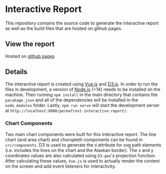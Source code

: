 # Interactive Report

This repository contains the source code to generate the interactive report as well as the build files that are hosted
on github pages.

## View the report

Hosted on [github pages](https://haroutboujakjian.github.io/permafrost-interactive-report/)

## Details

The interactive report is created using [Vue.js](https://vuejs.org/) and [D3.js](https://d3js.org/). In order to run the
files in development, a version of [Node.js](https://nodejs.org/en/) (>14) needs to be installed on the machine. Then
running
`npm install` in the main directory that contains the `pacakage.json` and all of the dependencies will be installed in
the `node_modules` folder. Lastly, `npm run serve` will start the development server at 
`http://localhost:8080/permafrost-interactive-report/`.

### Chart Components

Two main chart components were built for this interactive report. The line chart (and area chart) and choropleth components can be found
in
`src/components`. D3 is used to generate the `d` attribute for svg path elements (i.e. includes the lines on the chart
and the Alaskan border). The x and y coordinates values are also calculated using
`D3-geo`'s projection function. After calculating these values, `Vue.js` is used to actually render the content on the
screen and add event listeners for interactivity.
